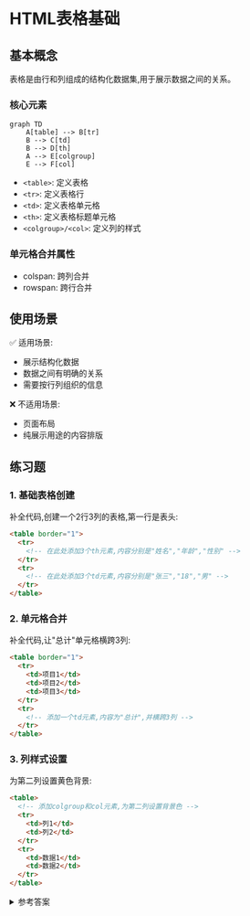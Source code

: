 # HTML表格基础

## 基本概念

表格是由行和列组成的结构化数据集,用于展示数据之间的关系。

### 核心元素

```mermaid
graph TD
    A[table] --> B[tr]
    B --> C[td]
    B --> D[th]
    A --> E[colgroup]
    E --> F[col]
```

- `<table>`: 定义表格
- `<tr>`: 定义表格行
- `<td>`: 定义表格单元格
- `<th>`: 定义表格标题单元格
- `<colgroup>/<col>`: 定义列的样式

### 单元格合并属性

- colspan: 跨列合并
- rowspan: 跨行合并

## 使用场景

✅ 适用场景:
- 展示结构化数据
- 数据之间有明确的关系
- 需要按行列组织的信息

❌ 不适用场景:
- 页面布局
- 纯展示用途的内容排版

## 练习题

### 1. 基础表格创建

补全代码,创建一个2行3列的表格,第一行是表头:

```html
<table border="1">
  <tr>
    <!-- 在此处添加3个th元素,内容分别是"姓名","年龄","性别" -->
  </tr>
  <tr>
    <!-- 在此处添加3个td元素,内容分别是"张三","18","男" -->
  </tr>
</table>
```

### 2. 单元格合并

补全代码,让"总计"单元格横跨3列:

```html
<table border="1">
  <tr>
    <td>项目1</td>
    <td>项目2</td>
    <td>项目3</td>
  </tr>
  <tr>
    <!-- 添加一个td元素,内容为"总计",并横跨3列 -->
  </tr>
</table>
```

### 3. 列样式设置

为第二列设置黄色背景:

```html
<table>
  <!-- 添加colgroup和col元素,为第二列设置背景色 -->
  <tr>
    <td>列1</td>
    <td>列2</td>
  </tr>
  <tr>
    <td>数据1</td>
    <td>数据2</td>
  </tr>
</table>
```

<details>
<summary>参考答案</summary>

1. 基础表格创建:
```html
<tr>
    <th>姓名</th>
    <th>年龄</th>
    <th>性别</th>
</tr>
```

2. 单元格合并:
```html
<td colspan="3">总计</td>
```

3. 列样式设置:
```html
<colgroup>
    <col>
    <col style="background-color: yellow">
</colgroup>
```
</details>